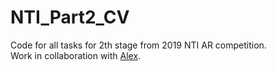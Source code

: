 # NTI_Part2_CV
Code for all tasks for 2th stage from 2019 NTI AR competition. <br />
Work in collaboration with [Alex](https://github.com/Alex011505).
